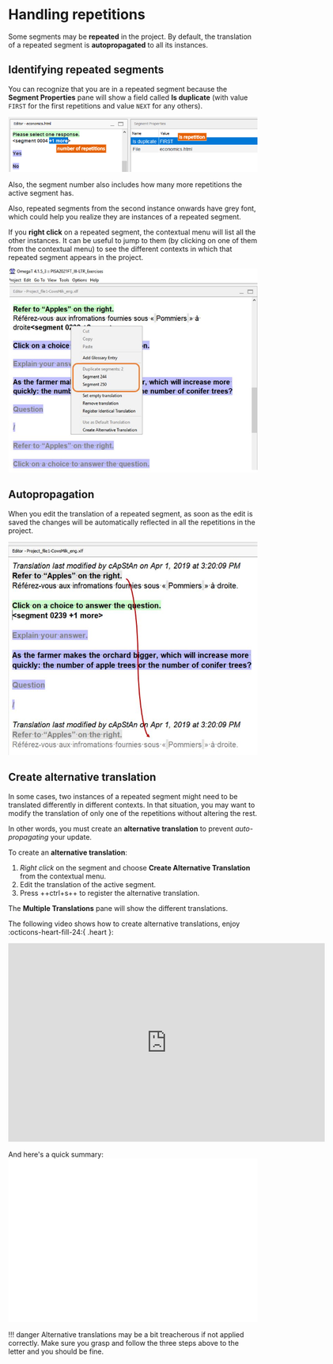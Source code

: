 # Handling repetitions

Some segments may be **repeated** in the project. By default, the translation of a repeated segment is __autopropagated__ to all its instances.

## Identifying repeated segments

You can recognize that you are in a repeated segment because the **Segment Properties** pane will show a field called **Is duplicate** (with value `FIRST` for the first repetitions and value `NEXT` for any others).
<!-- @todo: in the navigation across panes add segment properties -->
<!-- @todo: update "navigation across panes" > "navigation through panes" -->

  ![](../_assets/img/repetition-with-labels.png)
  <!-- ![](../_assets/img/15_repeated_segment.jpg) -->
   
  <!-- @todo: harmonize font size across all screenshots and gifs -->

Also, the segment number also includes how many more repetitions the active segment has.

Also, repeated segments from the second instance onwards have grey font, which could help you realize they are instances of a repeated segment.
<!-- @todo: repetitions in black and gray font -->

If you **right click** on a repeated segment, the contextual menu will list all the other instances. It can be useful to jump to them (by clicking on one of them from the contextual menu) to see the different contexts in which that repeated segment appears in the project.

  ![](../_assets/img/16_repeated_context.jpg)

## Autopropagation

When you edit the translation of a repeated segment, as soon as the edit is saved the changes will be automatically reflected in all the repetitions in the project.

  ![](../_assets/img/17_autopropagation.jpg)

## Create alternative translation

In some cases, two instances of a repeated segment might need to be translated differently in different contexts. In that situation, you may want to modify the translation of only one of the repetitions without altering the rest. 

In other words, you must create an **alternative translation** to prevent _auto-propagating_ your update. 

To create an **alternative translation**: 

  1. _Right click_ on the segment and choose **Create Alternative Translation** from the contextual menu.
    <!-- ![](../_assets/img/18_create_alternative_translation.jpg) -->
  2. Edit the translation of the active segment.
  3. Press ++ctrl+s++ to register the alternative translation.
    <!-- ![](../_assets/img/19_alternative_translation_created.jpg) -->
    <!-- @todo: use the example from the slides -->

The **Multiple Translations** pane will show the different translations.


The following video shows how to create alternative translations, enjoy :octicons-heart-fill-24:{ .heart }:
<iframe title="vimeo-player" src="https://player.vimeo.com/video/789832289?h=5fd29f998e" width="640" height="401" frameborder="0" allowfullscreen></iframe>

And here's a quick summary: 
![](../_assets/img/create-alternative-translation-in-3-steps.gif)


<!-- @todo for Danina: repeat video, Ctrl+S for every segment! -->



!!! danger
    Alternative translations may be a bit treacherous if not applied correctly. Make sure you grasp and follow the three steps above to the letter and you should be fine.